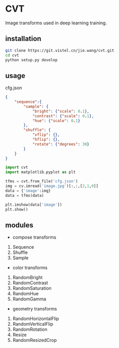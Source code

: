 # CVT 

Image transforms used in deep learning training.

## installation

```bash
git clone https://git.vistel.cn/jie.wang/cvt.git
cd cvt
python setup.py develop
```

## usage

cfg.json
```json
{
    "sequence":{
        "sample": {
            "bright": {"scale": 0.1},
            "contrast": {"scale": 0.1},
            "hue": {"scale": 0.1}
        },
        "shuffle": {
            "vflip": {},
            "hflip": {},
            "rotate": {"degrees": 30}
        }
    }
}
```


```python
import cvt
import matplotlib.pyplot as plt

tfms = cvt.from_file('cfg.json')
img = cv.imread('image.jpg')[:,:,[2,1,0]]
data = {'image':img}
data = tfms(data)

plt.imshow(data['image'])
plt.show()
```


## modules

- compose transforms
1. Sequence
2. Shuffle
3. Sample

- color transforms
1. RandomBright
2. RandomContrast
3. RandomSaturation
4. RandomHue
5. RandomGamma

- geometry transforms
1. RandomHorizontalFlip
2. RandomVerticalFlip
3. RandomRotation
4. Resize
5. RandomResizedCrop